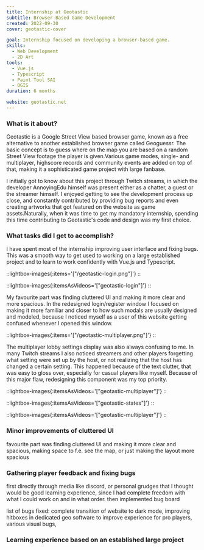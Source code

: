 ```yaml
---
title: Internship at Geotastic
subtitle: Browser-Based Game Development
created: 2022-09-30
cover: geotastic-cover

goal: Internship focused on developing a browser-based game.
skills:
  - Web Development
  - 2D Art
tools:
  - Vue.js
  - Typescript
  - Paint Tool SAI
  - QGIS
duration: 6 months

website: geotastic.net
---
```



### What is it about?

Geotastic is a Google Street View based browser game, known as a free alternative to another established browser game called Geoguessr. The basic concept is to guess where on the map you are based on a random Street View footage the player is given.Various game modes, single- and multiplayer, highscore records and community events are added on top of that, making it a sophisticated game project with large fanbase.

I initially got to know about this project through Twitch streams, in which the developer AnnoyingEdu himself was present either as a chatter, a guest or the streamer himself. I enjoyed getting to see the development process up close, and constantly contributed by providing bug reports and even creating artworks that got featured on the website as game assets.Naturally, when it was time to get my mandatory internship, spending this time contributing to Geotastic's code and design was my first choice.

### What tasks did I get to accomplish?

I have spent most of the internship improving user interface and fixing bugs. This was a smooth way to get used to working on a large established project and to learn to work confidently with Vue.js and Typescript.

::lightbox-images{:items='["/geotastic-login.png"]'}
::

::lightbox-images{:itemsAsVideos='["geotastic-login"]'}
::

My favourite part was finding cluttered UI and making it more clear and more spacious. In the redesigned login/register window I focused on making it more familiar and closer to how such modals are usually designed and modeled, because I noticed myself as a user of this website getting confused whenever I opened this window.

::lightbox-images{:items='["/geotastic-multiplayer.png"]'}
::

The multiplayer lobby settings display was also always confusing to me. In many Twitch streams I also noticed streamers and other players forgetting what setting were set up by the host, or not realizing that the host has changed a certain setting. This happened because of the text clutter, that was easy to gloss over, especially for casual players like myself. Because of this major flaw, redesigning this component was my top priority.

::lightbox-images{:itemsAsVideos='["geotastic-multiplayer"]'}
::

::lightbox-images{:itemsAsVideos='["geotastic-states"]'}
::


::lightbox-images{:itemsAsVideos='["geotastic-multiplayer"]'}
::

### Minor improvements of cluttered UI

favourite part was finding cluttered UI and making it more clear and spacious, making space to f.e. see the map, or just making the layout more spacious

### Gathering player feedback and fixing bugs

first directly through media like discord, or personal grudges that I thought would be good learning experience, since I had complete freedom with what I could work on and in what order. then implemented bug board

list of bugs fixed: complete transition of website to dark mode, improving hitboxes in dedicated geo software to improve experience for pro players, various visual bugs, 

### Learning experience based on an established large project